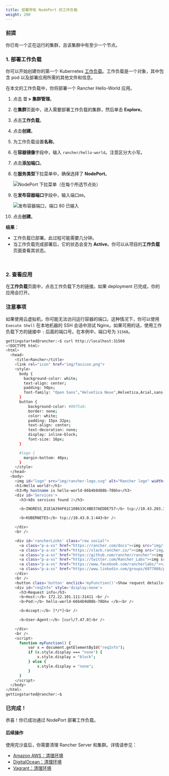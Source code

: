 ```yaml
---
title: 部署带有 NodePort 的工作负载
weight: 200
---
```


### 前提

你已有一个正在运行的集群，且该集群中有至少一个节点。

### 1. 部署工作负载

你可以开始创建你的第一个 Kubernetes [工作负载](https://kubernetes.io/docs/concepts/workloads/)。工作负载是一个对象，其中包含 pod 以及部署应用所需的其他文件和信息。

在本文的工作负载中，你将部署一个 Rancher Hello-World 应用。

1. 点击 **☰ > 集群管理**。
1. 在**集群**页面中，进入需要部署工作负载的集群，然后单击 **Explore**。
1. 点击**工作负载**。
1. 点击**创建**。
1. 为工作负载设置**名称**。
1. 在**容器镜像**字段中，输入 `rancher/hello-world`。注意区分大小写。
1. 点击**添加端口**。
1. 在**服务类型**下拉菜单中，确保选择了 **NodePort**。

   ![NodePort 下拉菜单（在每个所选节点处）]({{<baseurl>}}/img/rancher/nodeport-dropdown.png)

1. 在**发布容器端口**字段中，输入端口`80`。

   ![发布容器端口，端口 80 已输入]({{<baseurl>}}/img/rancher/container-port-field.png)

1. 点击**创建**。

**结果**：

* 工作负载已部署。此过程可能需要几分钟。
* 当工作负载完成部署后，它的状态会变为 **Active**。你可以从项目的**工作负载**页面查看其状态。

<br/>

### 2. 查看应用

在**工作负载**页面中，点击工作负载下方的链接。如果 deployment 已完成，你的应用会打开。

### 注意事项

如果使用云虚拟机，你可能无法访问运行容器的端口。这种情况下，你可以使用 `Execute Shell` 在本地机器的 SSH 会话中测试 Nginx。如果可用的话，使用工作负载下方的链接中 `:` 后面的端口号。在本例中，端口号为 `31568`。

```sh
gettingstarted@rancher:~$ curl http://localhost:31568
<!DOCTYPE html>
<html>
  <head>
    <title>Rancher</title>
    <link rel="icon" href="img/favicon.png">
    <style>
      body {
        background-color: white;
        text-align: center;
        padding: 50px;
        font-family: "Open Sans","Helvetica Neue",Helvetica,Arial,sans-serif;
      }
      button {
          background-color: #0075a8;
          border: none;
          color: white;
          padding: 15px 32px;
          text-align: center;
          text-decoration: none;
          display: inline-block;
          font-size: 16px;
      }

      #logo {
        margin-bottom: 40px;
      }
    </style>
  </head>
  <body>
    <img id="logo" src="img/rancher-logo.svg" alt="Rancher logo" width=400 />
    <h1>Hello world!</h1>
    <h3>My hostname is hello-world-66b4b9d88b-78bhx</h3>
    <div id='Services'>
      <h3>k8s services found 2</h3>

      <b>INGRESS_D1E1A394F61C108633C4BD37AEDDE757</b> tcp://10.43.203.31:80<br />

      <b>KUBERNETES</b> tcp://10.43.0.1:443<br />

    </div>
    <br />

    <div id='rancherLinks' class="row social">
      <a class="p-a-xs" href="https://rancher.com/docs"><img src="img/favicon.png" alt="Docs" height="25" width="25"></a>
      <a class="p-a-xs" href="https://slack.rancher.io/"><img src="img/icon-slack.svg" alt="slack" height="25" width="25"></a>
      <a class="p-a-xs" href="https://github.com/rancher/rancher"><img src="img/icon-github.svg" alt="github" height="25" width="25"></a>
      <a class="p-a-xs" href="https://twitter.com/Rancher_Labs"><img src="img/icon-twitter.svg" alt="twitter" height="25" width="25"></a>
      <a class="p-a-xs" href="https://www.facebook.com/rancherlabs/"><img src="img/icon-facebook.svg" alt="facebook" height="25" width="25"></a>
      <a class="p-a-xs" href="https://www.linkedin.com/groups/6977008/profile"><img src="img/icon-linkedin.svg" height="25" alt="linkedin" width="25"></a>
    </div>
    <br />
    <button class='button' onclick='myFunction()'>Show request details</button>
    <div id="reqInfo" style='display:none'>
      <h3>Request info</h3>
      <b>Host:</b> 172.22.101.111:31411 <br />
      <b>Pod:</b> hello-world-66b4b9d88b-78bhx </b><br />

      <b>Accept:</b> [*/*]<br />

      <b>User-Agent:</b> [curl/7.47.0]<br />

    </div>
    <br />
    <script>
      function myFunction() {
          var x = document.getElementById("reqInfo");
          if (x.style.display === "none") {
              x.style.display = "block";
          } else {
              x.style.display = "none";
          }
      }
    </script>
  </body>
</html>
gettingstarted@rancher:~$

```

### 已完成！

恭喜！你已成功通过 NodePort 部署工作负载。

#### 后续操作

使用完沙盒后，你需要清理 Rancher Server 和集群。详情请参见：

- [Amazon AWS：清理环境]({{<baseurl>}}/rancher/v2.6/en/quick-start-guide/deployment/amazon-aws-qs/#destroying-the-environment)
- [DigitalOcean：清理环境]({{<baseurl>}}/rancher/v2.6/en/quick-start-guide/deployment/digital-ocean-qs/#destroying-the-environment)
- [Vagrant：清理环境]({{<baseurl>}}/rancher/v2.6/en/quick-start-guide/deployment/quickstart-vagrant/#destroying-the-environment)
